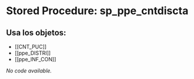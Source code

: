 # Stored Procedure: sp_ppe_cntdiscta

## Usa los objetos:
- [[CNT_PUC]]
- [[ppe_DISTRI]]
- [[ppe_INF_CON]]

*No code available.*
